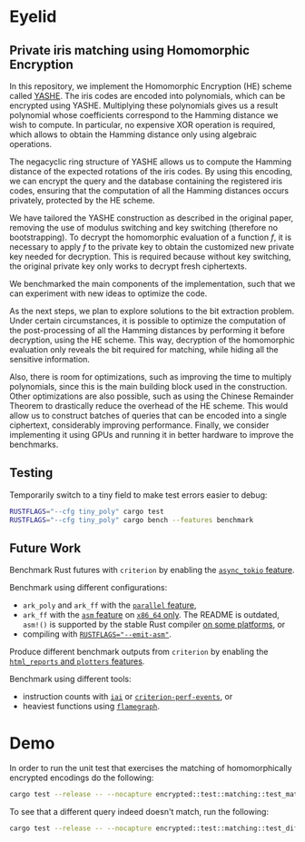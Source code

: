 # Eyelid

## Private iris matching using Homomorphic Encryption

In this repository, we implement the Homomorphic Encryption (HE) scheme called [YASHE](https://eprint.iacr.org/2013/075). The iris codes are encoded into polynomials, which can be encrypted using YASHE. Multiplying these polynomials gives us a result polynomial whose coefficients correspond to the Hamming distance we wish to compute. In particular, no expensive XOR operation is required, which allows to obtain the Hamming distance only using algebraic operations.

The negacyclic ring structure of YASHE allows us to compute the Hamming distance of the expected rotations of the iris codes. By using this encoding, we can encrypt the query and the database containing the registered iris codes, ensuring that the computation of all the Hamming distances occurs privately, protected by the HE scheme.

We have tailored the YASHE construction as described in the original paper, removing the use of modulus switching and key switching (therefore no bootstrapping). To decrypt the homomorphic evaluation of a function $f$, it is necessary to apply $f$ to the private key to obtain the customized new private key needed for decryption. This is required because without key switching, the original private key only works to decrypt fresh ciphertexts.

We benchmarked the main components of the implementation, such that we can experiment with new ideas to optimize the code.

As the next steps, we plan to explore solutions to the bit extraction problem. Under certain circumstances, it is possible to optimize the computation of the post-processing of all the Hamming distances by performing it before decryption, using the HE scheme. This way, decryption of the homomorphic evaluation only reveals the bit required for matching, while hiding all the sensitive information.

Also, there is room for optimizations, such as improving the time to multiply polynomials, since this is the main building block used in the construction. Other optimizations are also possible, such as using the Chinese Remainder Theorem to drastically reduce the overhead of the HE scheme. This would allow us to construct batches of queries that can be encoded into a single ciphertext, considerably improving performance. Finally, we consider implementing it using GPUs and running it in better hardware to improve the benchmarks. 

## Testing

Temporarily switch to a tiny field to make test errors easier to debug:
```sh
RUSTFLAGS="--cfg tiny_poly" cargo test
RUSTFLAGS="--cfg tiny_poly" cargo bench --features benchmark
```

## Future Work

Benchmark Rust futures with `criterion` by enabling the [`async_tokio` feature](https://bheisler.github.io/criterion.rs/book/user_guide/benchmarking_async.html).

Benchmark using different configurations:
- `ark_poly` and `ark_ff` with the [`parallel` feature](https://github.com/search?q=repo%3Aarkworks-rs%2Falgebra+parallel&type=code),
- `ark_ff` with the [`asm` feature](https://github.com/arkworks-rs/algebra/blob/master/README.md#assembly-backend-for-field-arithmetic) on [`x86_64` only](https://doc.rust-lang.org/cargo/reference/specifying-dependencies.html#platform-specific-dependencies). The README is outdated, `asm!()` is supported by the stable Rust compiler [on some platforms](https://doc.rust-lang.org/core/arch/index.html#modules), or
- compiling with [`RUSTFLAGS="--emit-asm"`](https://github.com/arkworks-rs/dpc/blob/bea4439a23fe0f3a8e857db5c0740d26e85bd726/README.md?plain=1#L83).

Produce different benchmark outputs from `criterion` by enabling the [`html_reports` and `plotters` features](https://bheisler.github.io/criterion.rs/book/user_guide/html_report.html).

Benchmark using different tools:
- instruction counts with [`iai`](https://bheisler.github.io/criterion.rs/book/iai/getting_started.html) or [`criterion-perf-events`](https://crates.io/crates/criterion-perf-events), or
- heaviest functions using [`flamegraph`](https://github.com/flamegraph-rs/flamegraph).

# Demo

In order to run the unit test that exercises the matching of homomorphically encrypted encodings do the following:

```sh
cargo test --release -- --nocapture encrypted::test::matching::test_matching_homomorphic_codes
```

To see that a different query indeed doesn't match, run the following:

```sh
cargo test --release -- --nocapture encrypted::test::matching::test_different_homomorphic_codes
```
